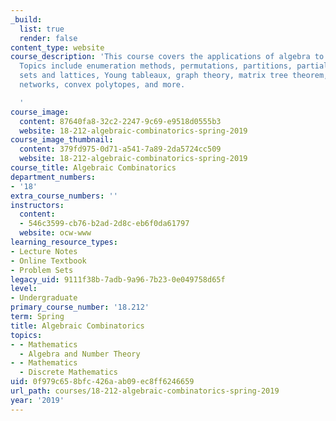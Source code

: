 ```yaml
---
_build:
  list: true
  render: false
content_type: website
course_description: 'This course covers the applications of algebra to combinatorics.
  Topics include enumeration methods, permutations, partitions, partially ordered
  sets and lattices, Young tableaux, graph theory, matrix tree theorem, electrical
  networks, convex polytopes, and more.

  '
course_image:
  content: 87640fa8-32c2-2247-9c69-e9518d0555b3
  website: 18-212-algebraic-combinatorics-spring-2019
course_image_thumbnail:
  content: 379fd975-0d71-a541-7a89-2da5724cc509
  website: 18-212-algebraic-combinatorics-spring-2019
course_title: Algebraic Combinatorics
department_numbers:
- '18'
extra_course_numbers: ''
instructors:
  content:
  - 546c3599-cb76-b2ad-2d8c-eb6f0da61797
  website: ocw-www
learning_resource_types:
- Lecture Notes
- Online Textbook
- Problem Sets
legacy_uid: 9111f38b-7adb-9a96-7b23-0e049758d65f
level:
- Undergraduate
primary_course_number: '18.212'
term: Spring
title: Algebraic Combinatorics
topics:
- - Mathematics
  - Algebra and Number Theory
- - Mathematics
  - Discrete Mathematics
uid: 0f979c65-8bfc-426a-ab09-ec8ff6246659
url_path: courses/18-212-algebraic-combinatorics-spring-2019
year: '2019'
---
```

